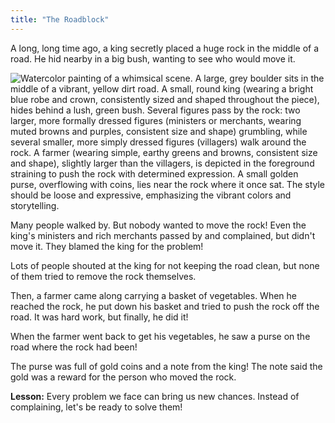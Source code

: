 ```yaml
---
title: "The Roadblock"
---
```



A long, long time ago, a king secretly placed a huge rock in the middle of a road.  He hid nearby in a big bush, wanting to see who would move it. 

![Watercolor painting of a whimsical scene.  A large, grey boulder sits in the middle of a vibrant, yellow dirt road.  A small, round king (wearing a bright blue robe and crown, consistently sized and shaped throughout the piece), hides behind a lush, green bush.  Several figures pass by the rock: two larger, more formally dressed figures (ministers or merchants, wearing muted browns and purples, consistent size and shape) grumbling, while several smaller, more simply dressed figures (villagers) walk around the rock.  A farmer (wearing simple, earthy greens and browns, consistent size and shape), slightly larger than the villagers, is depicted in the foreground straining to push the rock with determined expression. A small golden purse, overflowing with coins, lies near the rock where it once sat. The style should be loose and expressive, emphasizing the vibrant colors and storytelling.](/images/image_the-roadblock0.png)

Many people walked by. But nobody wanted to move the rock! Even the king's ministers and rich merchants passed by and complained, but didn't move it. They blamed the king for the problem!

Lots of people shouted at the king for not keeping the road clean, but none of them tried to remove the rock themselves.

Then, a farmer came along carrying a basket of vegetables.  When he reached the rock, he put down his basket and tried to push the rock off the road. It was hard work, but finally, he did it!

When the farmer went back to get his vegetables, he saw a purse on the road where the rock had been!

The purse was full of gold coins and a note from the king! The note said the gold was a reward for the person who moved the rock.

**Lesson:**  Every problem we face can bring us new chances.  Instead of complaining, let's be ready to solve them!
